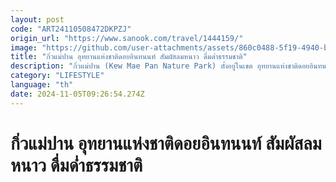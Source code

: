 ```yaml
---
layout: post
code: "ART24110508472DKPZJ"
origin_url: "https://www.sanook.com/travel/1444159/"
image: "https://github.com/user-attachments/assets/860c0488-5f19-4940-b54f-8e83d397ef73"
title: "กิ่วแม่ปาน อุทยานแห่งชาติดอยอินทนนท์ สัมผัสลมหนาว ดื่มด่ำธรรมชาติ"
description: "กิ่วแม่ปาน (Kew Mae Pan Nature Park) ตั้งอยู่ในเขต อุทยานแห่งชาติดอยอินทนนท์ จังหวัดเชียงใหม่ อุณหภูมิลดต่ำสุดถึง 8 องศา พร้อมทะเลหมอกในยามเช้า ท่ามกลางธรรมชาติอันอุดมสมบูรณ์"
category: "LIFESTYLE"
language: "th"
date: 2024-11-05T09:26:54.274Z
---
```


# กิ่วแม่ปาน อุทยานแห่งชาติดอยอินทนนท์ สัมผัสลมหนาว ดื่มด่ำธรรมชาติ